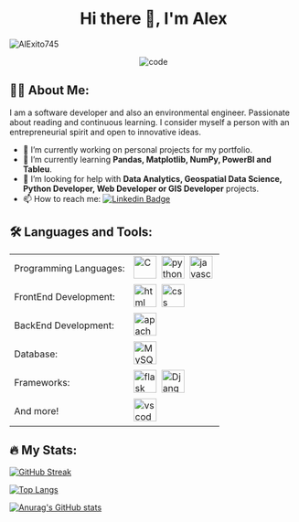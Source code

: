 <h1 align="center">Hi there 👋, I'm Alex</h1>

<p align="left"> <img src="https://komarev.com/ghpvc/?username=AlExito745&label=Profile%20views&color=0e75b6&style=flat" alt="AlExito745" /></p>

<div align="center">
  <div>
    <img src="https://i.gifer.com/origin/c0/c05e0a986df727559354c449602105d0.gif" alt="code">
  </div>
</div>

## 👨‍💻 About Me:

I am a software developer and also an environmental engineer. Passionate about reading and continuous learning. I consider myself a person with an entrepreneurial spirit and open to innovative ideas.

- 🔭 I’m currently working on personal projects for my portfolio.
- 🌱 I’m currently learning **Pandas, Matplotlib, NumPy, PowerBI and Tableu**.
- 🤔 I’m looking for help with **Data Analytics, Geospatial Data Science, Python Developer, Web Developer or GIS Developer** projects.
- 📫 How to reach me: [![Linkedin Badge](https://img.shields.io/badge/-AlExito745-blue?style=flat&logo=Linkedin&logoColor=white)](https://www.linkedin.com/in/alexito745/)

## 🛠️ Languages and Tools:

<table>
  <tr>
    <td>Programming Languages:</td>
    <td>
      <img src="" alt="C" width="40" height="40"/>&nbsp;
      <img src="" alt="python" width="40" height="40"/>&nbsp;
      <img src="" alt="javascript" width="40" height="40"/>&nbsp;
    </td>
  </tr>
  <tr>
    <td>FrontEnd Development:</td>
    <td>
      <img src="" alt="html" width="40" height="40"/>&nbsp;
      <img src="" alt="css" width="40" height="40"/>&nbsp;
    </td>
  </tr>
  <tr>
    <td>BackEnd Development:</td>
    <td>
      <img src="" alt="apache" width="40" height="40"/>&nbsp;
    </td>
  </tr>
  <tr>
    <td>Database:</td>
    <td>
      <img src="" alt="MySQL" width="40" height="40"/>&nbsp;
    </td>
  </tr>
  <tr>
    <td>Frameworks:</td>
    <td>
      <img src="" alt="flask" width="40" height="40"/>&nbsp;
      <img src="" alt="Django" width="40" height="40"/>&nbsp;
    </td>
  </tr>
  <tr>
    <td>And more!</td>
    <td>
      <img src="" alt="vscode" width="40" height="40"/>&nbsp;
    </td>
  </tr>
</table>

## 🔥 My Stats:

[![GitHub Streak](https://streak-stats.demolab.com/?user=AlExito745&theme=default)](https://git.io/streak-stats)

[![Top Langs](https://github-readme-stats.vercel.app/api/top-langs/?username=AlExito745&layout=compact&theme=default )](https://github.com/anuraghazra/github-readme-stats)

[![Anurag's GitHub stats](https://github-readme-stats.vercel.app/api?username=AlExito745&show_icons=true)](https://github.com/anuraghazra/github-readme-stats)